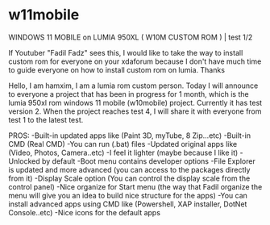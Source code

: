 # w11mobile
WINDOWS 11 MOBILE on LUMIA 950XL ( W10M CUSTOM ROM ) | test 1/2

If Youtuber "Fadil Fadz" sees this, I would like to take the way to install custom rom for everyone on your xdaforum because I don't have much time to guide everyone on how to install custom rom on lumia. Thanks

Hello, I am hamxim, I am a lumia rom custom person. Today I will announce to everyone a project that has been in progress for 1 month, which is the lumia 950xl rom windows 11 mobile (w10mobile) project. Currently it has test version 2. When the project reaches test 4, I will share it with everyone from test 1 to the latest test.

PROS:
-Built-in updated apps like (Paint 3D, myTube, 8 Zip...etc)
-Built-in CMD (Real CMD)
-You can run (.bat) files
-Updated original apps like (Video, Photos, Camera..etc)
-I feel it lighter (maybe because I like it)
-Unlocked by default
-Boot menu contains developer options
-File Explorer is updated and more advanced (you can access to the packages directly from it)
-Display Scale option (You can control the display scale from the control panel)
-Nice organize for Start menu (the way that Fadil organize the menu will give you an idea to build nice structure for the apps)
-You can install advanced apps using CMD like (Powershell, XAP installer, DotNet Console..etc)
-Nice icons for the default apps


